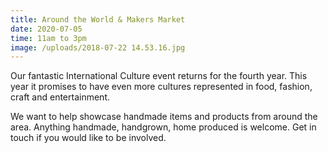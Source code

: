 ```yaml
---
title: Around the World & Makers Market
date: 2020-07-05
time: 11am to 3pm
image: /uploads/2018-07-22 14.53.16.jpg
---
```

Our fantastic International Culture event returns for the fourth year. This year it promises to have even more cultures represented in food, fashion, craft and entertainment.

We want to help showcase handmade items and products from around the area. Anything handmade, handgrown, home produced is welcome. Get in touch if you would like to be involved.